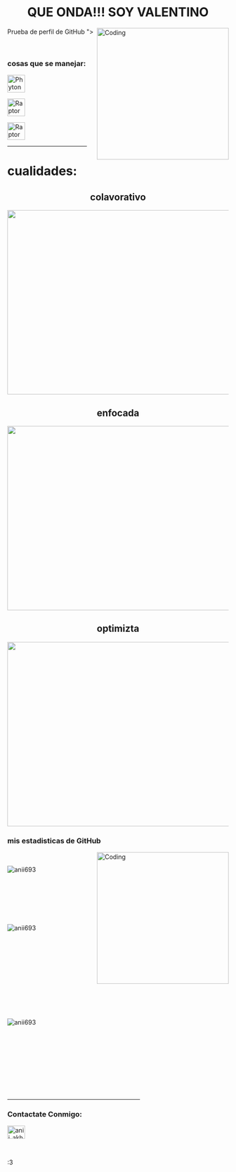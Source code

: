 <h1 align="center">QUE ONDA!!! SOY VALENTINO</h1>





Prueba de perfil de GitHub
<img align="right" alt="Coding" width="300" src="https://preview.redd.it/jbcj0uqbihg41.jpg?width=1080&crop=smart&auto=webp&s=7a529d0abe43ab1f3594f59724b2d9072b6ab56b">
">
    
<br>
<h3 align="left">cosas que se manejar:</h3>

<p align="left"> <a href="https://www.python.org" target="_blank" rel="noreferrer"> <img src="https://upload.wikimedia.org/wikipedia/commons/thumb/c/c3/Python-logo-notext.svg/1200px-Python-logo-notext.svg.png" alt="Phyton" width="40" height="40"/> </a>
<p align="left"> <a href="https://raptor.martincarlisle.com" rel="noreferrer"> <img src="https://raptortech.com/wp-content/uploads/2021/08/raptor-icon-banner.png" alt="Raptor" width="40" height="40"/> </a>

<p align="left"> <a href="https://es.wikipedia.org/wiki/HTML" rel="noreferrer"> <img src="https://static-00.iconduck.com/assets.00/html-5-icon-726x1024-evem6gg5.png" alt="Raptor" width="40" height="40"/> </a>
<hr width="36%" >

<h1 align="left">cualidades:</h1>

<h2 align="center"> colavorativo</h2>
<img align="center" src="https://grupo-pya.com/wp-content/uploads/2021/10/Tipos-de-inteligencia-1.jpg" width="800" height="420">

<h2 align="center">enfocada</h2>
<img align="center" src="https://ignaciogavilan.com/wp-content/uploads/2018/12/aprender.jpg" width="800" height="420">


<h2 align="center">optimizta</h2>
<img align="center" src="https://asistenciasanitaria.com.ar/wp-content/uploads/2018/11/gettyimages-905964110.jpg" width="800" height="420">

<h3>mis estadisticas de GitHub</h3>
<img align="right" alt="Coding" width="300" src="https://cdn.dribbble.com/users/1277312/screenshots/14733298/media/39b1045e593737587dd60e42c8422d1f.gif" >
<br>


<p><img align="left" src="https://github-readme-stats.vercel.app/api/top-langs?username=anii693&show_icons=true&theme=dark&locale=en&layout=compact" alt="anii693" /></p>

<br><br><br><br><br><br><br>
<p>&nbsp;<img align="left" src="https://github-readme-stats.vercel.app/api?username=anii693&show_icons=true&theme=dark&locale=en" alt="anii693" /></p>
<br><br><br><br><br><br><br><br><br><br>

<p><img align="left" src="https://github-readme-streak-stats.herokuapp.com/?user=anii693&theme=dark" alt="anii693" /></p>
<br><br><br><br><br><br><br><br><br><br>
<hr width="60%" >
<h3 align="left">Contactate Conmigo:</h3>
<p align="left">
<a href="https://https://www.instagram.com/valentino_minoletti19/" target="blank"><img align="center" src="https://raw.githubusercontent.com/rahuldkjain/github-profile-readme-generator/master/src/images/icons/Social/instagram.svg" alt="anii_akhil" height="30" width="40" /></a>
</p>
<br>

:3
